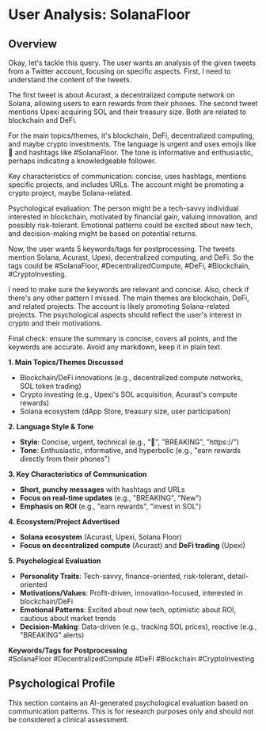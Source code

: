 # User Analysis: SolanaFloor

## Overview

<think>
Okay, let's tackle this query. The user wants an analysis of the given tweets from a Twitter account, focusing on specific aspects. First, I need to understand the content of the tweets.

The first tweet is about Acurast, a decentralized compute network on Solana, allowing users to earn rewards from their phones. The second tweet mentions Upexi acquiring SOL and their treasury size. Both are related to blockchain and DeFi. 

For the main topics/themes, it's blockchain, DeFi, decentralized computing, and maybe crypto investments. The language is urgent and uses emojis like 🚨 and hashtags like #SolanaFloor. The tone is informative and enthusiastic, perhaps indicating a knowledgeable follower.

Key characteristics of communication: concise, uses hashtags, mentions specific projects, and includes URLs. The account might be promoting a crypto project, maybe Solana-related. 

Psychological evaluation: The person might be a tech-savvy individual interested in blockchain, motivated by financial gain, valuing innovation, and possibly risk-tolerant. Emotional patterns could be excited about new tech, and decision-making might be based on potential returns.

Now, the user wants 5 keywords/tags for postprocessing. The tweets mention Solana, Acurast, Upexi, decentralized computing, and DeFi. So the tags could be #SolanaFloor, #DecentralizedCompute, #DeFi, #Blockchain, #CryptoInvesting.

I need to make sure the keywords are relevant and concise. Also, check if there's any other pattern I missed. The main themes are blockchain, DeFi, and related projects. The account is likely promoting Solana-related projects. The psychological aspects should reflect the user's interest in crypto and their motivations. 

Final check: ensure the summary is concise, covers all points, and the keywords are accurate. Avoid any markdown, keep it in plain text.
</think>

**1. Main Topics/Themes Discussed**  
- Blockchain/DeFi innovations (e.g., decentralized compute networks, SOL token trading)  
- Crypto investing (e.g., Upexi's SOL acquisition, Acurast's compute rewards)  
- Solana ecosystem (dApp Store, treasury size, user participation)  

**2. Language Style & Tone**  
- **Style**: Concise, urgent, technical (e.g., "🚨", "BREAKING", "https://")  
- **Tone**: Enthusiastic, informative, and hyperbolic (e.g., "earn rewards directly from their phones")  

**3. Key Characteristics of Communication**  
- **Short, punchy messages** with hashtags and URLs  
- **Focus on real-time updates** (e.g., "BREAKING", "New")  
- **Emphasis on ROI** (e.g., "earn rewards", "invest in SOL")  

**4. Ecosystem/Project Advertised**  
- **Solana ecosystem** (Acurast, Upexi, Solana Floor)  
- **Focus on decentralized compute** (Acurast) and **DeFi trading** (Upexi)  

**5. Psychological Evaluation**  
- **Personality Traits**: Tech-savvy, finance-oriented, risk-tolerant, detail-oriented  
- **Motivations/Values**: Profit-driven, innovation-focused, interested in blockchain/DeFi  
- **Emotional Patterns**: Excited about new tech, optimistic about ROI, cautious about market trends  
- **Decision-Making**: Data-driven (e.g., tracking SOL prices), reactive (e.g., "BREAKING" alerts)  

**Keywords/Tags for Postprocessing**  
#SolanaFloor #DecentralizedCompute #DeFi #Blockchain #CryptoInvesting

## Psychological Profile

This section contains an AI-generated psychological evaluation based on communication patterns. This is for research purposes only and should not be considered a clinical assessment.